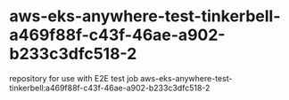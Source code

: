 # aws-eks-anywhere-test-tinkerbell-a469f88f-c43f-46ae-a902-b233c3dfc518-2
repository for use with E2E test job aws-eks-anywhere-test-tinkerbell:a469f88f-c43f-46ae-a902-b233c3dfc518-2
